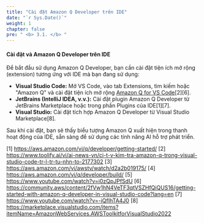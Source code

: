 ```yaml
---
title: "Cài đặt Amazon Q Developer trên IDE"
date: "`r Sys.Date()`"
weight: 1
chapter: false
pre: " <b> 3.1. </b> "
---
```


#### Cài đặt và Amazon Q Developer trên IDE

Để bắt đầu sử dụng Amazon Q Developer, bạn cần cài đặt tiện ích mở rộng (extension) tương ứng với IDE mà bạn đang sử dụng:

- **Visual Studio Code:** Mở VS Code, vào tab Extensions, tìm kiếm hoặc "Amazon Q" và cài đặt tiện ích mở rộng [Amazon Q for VS Code](https://marketplace.visualstudio.com/items?itemName=AmazonWebServices.amazon-q-vscode)[2][6].
- **JetBrains (IntelliJ IDEA, v.v.):** Cài đặt plugin Amazon Q Developer từ JetBrains Marketplace hoặc trong phần Plugins của IDE[1][7].
- **Visual Studio:** Cài đặt tích hợp Amazon Q Developer từ Visual Studio Marketplace[8].

Sau khi cài đặt, bạn sẽ thấy biểu tượng Amazon Q xuất hiện trong thanh hoạt động của IDE, sẵn sàng để sử dụng các tính năng AI hỗ trợ phát triển.

[1] https://aws.amazon.com/vi/q/developer/getting-started/
[2] https://www.toolify.ai/vi/ai-news-vn/ci-t-v-kim-tra-amazon-q-trong-visual-studio-code-tr-l-tr-tu-nhn-to-2177302
[3] https://aws.amazon.com/vi/awstv/watch/d2a2b019175/
[4] https://aws.amazon.com/vi/q/developer/build/
[5] https://www.youtube.com/watch?v=i0zQpJPfSdU
[6] https://community.aws/content/2fVw1hN4VeTF3qtVSZHfQiQUS16/getting-started-with-amazon-q-developer-in-visual-studio-code?lang=en
[7] https://www.youtube.com/watch?v=-iQfIhTA4J0
[8] https://marketplace.visualstudio.com/items?itemName=AmazonWebServices.AWSToolkitforVisualStudio2022

